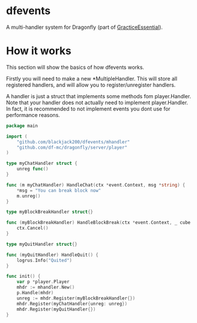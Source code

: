 # dfevents

A multi-handler system for Dragonfly (part of [GracticeEssential](https://github.com/Blackjack200/GracticeEssential)).

# How it works

This section will show the basics of how dfevents works.

Firstly you will need to make a new *MultipleHandler. This will store all registered handlers, and will allow you to
register/unregister handlers.

A handler is just a struct that implements some methods fom player.Handler. Note that your handler does not actually need to implement player.Handler. In fact, it is recommended to not implement events you dont use for performance reasons.

```go
package main

import (
	"github.com/blackjack200/dfevents/mhandler"
	"github.com/df-mc/dragonfly/server/player"
)

type myChatHandler struct {
	unreg func()
}

func (m myChatHandler) HandleChat(ctx *event.Context, msg *string) {
	*msg = "You can break block now"
	m.unreg()
}

type myBlockBreakHandler struct{}

func (myBlockBreakHandler) HandleBlockBreak(ctx *event.Context, _ cube.Pos, _ *[]item.Stack) {
	ctx.Cancel()
}

type myQuitHandler struct{}

func (myQuitHandler) HandleQuit() {
	logrus.Info("Quited")
}

func init() {
	var p *player.Player
	mhdr := mhandler.New()
	p.Handle(mhdr)
	unreg := mhdr.Register(myBlockBreakHandler{})
	mhdr.Register(myChatHandler{unreg: unreg})
	mhdr.Register(myQuitHandler{})
}
```
